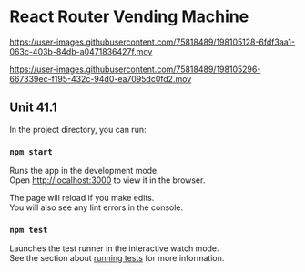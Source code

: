 # React Router Vending Machine
https://user-images.githubusercontent.com/75818489/198105128-6fdf3aa1-063c-403b-84db-a0471836427f.mov

https://user-images.githubusercontent.com/75818489/198105296-667339ec-f195-432c-94d0-ea7095dc0fd2.mov

## Unit 41.1

In the project directory, you can run:

### `npm start`

Runs the app in the development mode.<br />
Open [http://localhost:3000](http://localhost:3000) to view it in the browser.

The page will reload if you make edits.<br />
You will also see any lint errors in the console.

### `npm test`

Launches the test runner in the interactive watch mode.<br />
See the section about [running tests](https://facebook.github.io/create-react-app/docs/running-tests) for more information.



